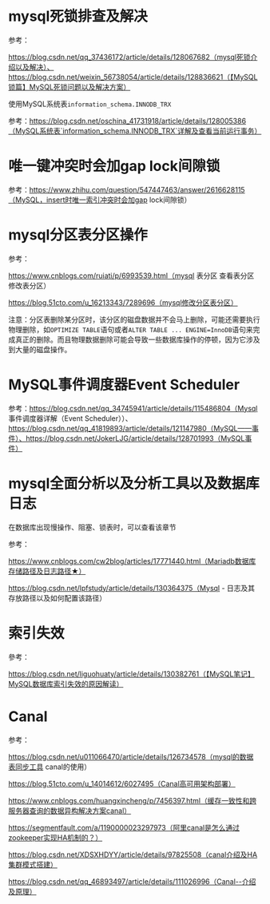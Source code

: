 # mysql死锁排查及解决

参考：

https://blog.csdn.net/qq_37436172/article/details/128067682（mysql死锁介绍以及解决）、https://blog.csdn.net/weixin_56738054/article/details/128836621（【MySQL锁篇】MySQL死锁问题以及解决方案）



使用MySQL系统表`information_schema.INNODB_TRX`

参考：https://blog.csdn.net/oschina_41731918/article/details/128005386（MySQL系统表`information_schema.INNODB_TRX`详解及查看当前运行事务）



# 唯一键冲突时会加gap lock间隙锁

参考：https://www.zhihu.com/question/547447463/answer/2616628115（MySQL，insert时唯一索引冲突时会加gap lock间隙锁）

# mysql分区表分区操作

参考：

https://www.cnblogs.com/ruiati/p/6993539.html（mysql 表分区 查看表分区 修改表分区）

https://blog.51cto.com/u_16213343/7289696（mysql修改分区表分区）



注意：分区表删除某分区时，该分区的磁盘数据并不会马上删除，可能还需要执行物理删除，如`OPTIMIZE TABLE`语句或者`ALTER TABLE ... ENGINE=InnoDB`语句来完成真正的删除。而且物理数据删除可能会导致一些数据库操作的停顿，因为它涉及到大量的磁盘操作。

# MySQL事件调度器Event Scheduler

参考：https://blog.csdn.net/qq_34745941/article/details/115486804（Mysql 事件调度器详解（Event Scheduler））、https://blog.csdn.net/qq_41819893/article/details/121147980（MySQL——事件）、https://blog.csdn.net/JokerLJG/article/details/128701993（MySQL事件）



# mysql全面分析以及分析工具以及数据库日志

在数据库出现慢操作、阻塞、锁表时，可以查看该章节

参考：

https://www.cnblogs.com/cw2blog/articles/17771440.html（Mariadb数据库存储路径及日志路径★）

https://blog.csdn.net/lpfstudy/article/details/130364375（Mysql - 日志及其存放路径以及如何配置该路径）

# 索引失效

參考：

https://blog.csdn.net/liguohuaty/article/details/130382761（【MySQL笔记】MySQL数据库索引失效的原因解读）

# Canal

参考：

https://blog.csdn.net/u011066470/article/details/126734578（mysql的数据表同步工具 canal的使用）

https://blog.51cto.com/u_14014612/6027495（Canal高可用架构部署）

https://www.cnblogs.com/huangxincheng/p/7456397.html（缓存一致性和跨服务器查询的数据异构解决方案canal）

https://segmentfault.com/a/1190000023297973（阿里canal是怎么通过zookeeper实现HA机制的？）

https://blog.csdn.net/XDSXHDYY/article/details/97825508（canal介绍及HA集群模式搭建）

https://blog.csdn.net/qq_46893497/article/details/111026996（Canal--介绍及原理）
